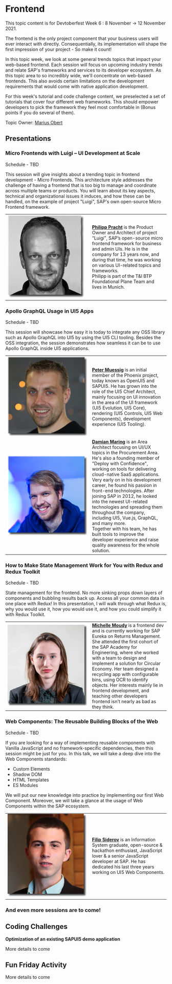 # Frontend

This topic content is for Devtoberfest Week 6 : 8 November → 12 November 2021.

The frontend is the only project component that your business users will ever interact with directly. Consequentially, its implementation will shape the first impression of your project - So make it count!

In this topic week, we look at some general trends topics that impact your web-based frontend. Each session will focus on upcoming industry trends and relate SAP's frameworks and services to its developer ecosystem. As this topic area to so incredibly wide, we'll concentrate on web-based frontends. This also avoids certain limitations on the development requirements that would come with native application development.

For this week's tutorial and code challenge content, we preselected a set of tutorials that cover four different web frameworks. This should empower developers to pick the framework they feel most comfortable in (Bonus points if you do several of them).


Topic Owner: [Marius Obert](https://github.com/iobert)

## Presentations

### Micro Frontends with Luigi – UI Development at Scale
Schedule - TBD

This session will give insights about a trending topic in frontend development - Micro Frontends. This architecture style addresses the challenge of having a frontend that is too big to manage and coordinate across multiple teams or products. You will learn about its key aspects, technical and organizational issues it induces, and how these can be handled, on the example of project "Luigi", SAP's own open-source Micro Frontend framework.

<table >
    <tr>
        <td width=250><img src="../../images/PhilippPracht_250px_shade.png" alt="Philipp Pracht"></td>
        <td><b><a href="https://www.linkedin.com/in/philipp-pracht-3671b699">Philipp Pracht</a></b> is the Product Owner and Architect of project “Luigi”, SAP’s open-source micro frontend framework for business and admin UIs. He is in the company for 13 years now, and during that time, he was working on various UI-related topics and frameworks. <br/> Philipp is part of the T&I BTP Foundational Plane Team and lives in Munich.</td>
    </tr>
</table>

### Apollo GraphQL Usage in UI5 Apps
Schedule - TBD

This session will showcase how easy it is today to integrate any OSS library such as Apollo GraphQL into UI5 by using the UI5 CLI tooling. Besides the OSS integration, the session demonstrates how seamless it can be to use Apollo GraphQL inside UI5 applications.

<table >
    <tr>
        <td width=250><img src="../../images/PeterMuessig_250px_shade.png" alt="Peter Muessig"><br/></td>
        <td><b> <a href="https://people.sap.com/peter.muessig">Peter Muessig</a></b>  is an initial member of the Phoenix project, today known as OpenUI5 and SAPUI5. He has grown into the role of the UI5 Chief Architect, mainly focusing on UI innovation in the area of the UI framework (UI5 Evolution, UI5 Core), rendering (UI5 Controls, UI5 Web Components), development experience (UI5 Tooling).</td>
    </tr>
    <tr>
        <td width=250><img src="../../images/DamianMaring_250px_shade.png" alt="Damian Maring"><br/></td>
        <td><b><a href="https://damianmaring.com/">Damian Maring</a></b> is an Area Architect focusing on UI/UX topics in the Procurement Area. He's also a founding member of "Deploy with Confidence", working on tools for delivering cloud-native SaaS applications. Very early on in his development career, he found his passion in front-end technologies. After joining SAP in 2012, he looked into the newest UI-related technologies and spreading them throughout the company, including UI5, Vue.js, GraphQL, and many more. <br/> Together with his team, he has built tools to improve the developer experience and raise quality awareness for the whole solution.</td>
    </tr>
</table>

### How to Make State Management Work for You with Redux and Redux Toolkit 
Schedule - TBD

State management for the frontend. No more sinking props down layers of components and bubbling results back up. Access all your common data in one place with Redux! In this presentation, I will walk through what Redux is, why you would use it, how you would use it, and how you could simplify it with Redux Toolkit.

<table >
    <tr>
        <td width=250><img src="../../images/MichelleMoudy_250px_shadow.png" alt="Michelle Moudy"><br/></td>
        <td><b><a href="https://www.linkedin.com/in/michelle-moudy-57216716a/">Michelle Moudy</a></b>  is a frontend dev and is currently working for SAP Eureka on Returns Management.
        She attended the first cohort of the SAP Academy for Engineering, where she worked with a team to design and implement a solution for Circular Economy. Her team designed a recycling app with configurable bins, using OCR to identify objects.
        Her interests mainly lie in frontend development, and teaching other developers frontend isn't nearly as bad as they think.</td>
    </tr>
</table>



### Web Components: The Reusable Building Blocks of the Web
Schedule - TBD

If you are looking for a way of implementing reusable components with Vanilla JavaScript and no framework-specific dependencies, then this session might be just for you. In this talk, we will take a deep dive into the Web Components standards:
- Custom Elements
- Shadow DOM
- HTML Templates
- ES Modules

We will put our new knowledge into practice by implementing our first Web Component. Moreover, we will take a glance at the usage of Web Components within the SAP ecosystem.

<table >
    <tr>
        <td width=250><img src="../../images/FilipSiderov_250px_shadow.png" alt="Filip Siderov"><br/></td>
        <td><b><a href="https://people.sap.com/fifoosid">Filip Siderov</a></b> is an Information System graduate, open-source & hackathon enthusiast, JavaScript lover & a senior JavaScript developer at SAP. He has dedicated his last three years working on UI5 Web Components.</td>
    </tr>
</table>


### And even more sessions are to come!

## Coding Challenges

**Optimization of an existing SAPUI5 demo application**

More details to come

## Fun Friday Activity

More details to come
